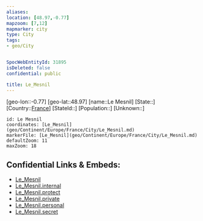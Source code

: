 ```yaml
---
aliases: 
location: [48.97,-0.77]
mapzoom: [7,12] 
mapmarker: city 
type: City
tags:
- geo/City


SpocWebEntityId: 31895
isDeleted: false
confidential: public

title: Le_Mesnil
---
```

[geo-lon::-0.77]
[geo-lat::48.97]
[name::Le Mesnil]
[State::]
[Country::[France](geo/Continent/Europe/France.md)]
[StateId::]
[Population::]
[Unknown::]


```leaflet
id: Le Mesnil
coordinates: [Le_Mesnil](geo/Continent/Europe/France/City/Le_Mesnil.md)
markerFile: [Le_Mesnil](geo/Continent/Europe/France/City/Le_Mesnil.md)
defaultZoom: 11 
maxZoom: 18
```


## Confidential Links & Embeds: 
- [Le_Mesnil](../../../../../../_public/geo/Continent/Europe/France/City/Le_Mesnil.md) 
- [Le_Mesnil.internal](../../../../../../_internal/geo/Continent/Europe/France/City/Le_Mesnil.internal.md) 
- [Le_Mesnil.protect](../../../../../../_protect/geo/Continent/Europe/France/City/Le_Mesnil.protect.md) 
- [Le_Mesnil.private](../../../../../../_private/geo/Continent/Europe/France/City/Le_Mesnil.private.md) 
- [Le_Mesnil.personal](../../../../../../_personal/geo/Continent/Europe/France/City/Le_Mesnil.personal.md) 
- [Le_Mesnil.secret](../../../../../../_secret/geo/Continent/Europe/France/City/Le_Mesnil.secret.md) 
